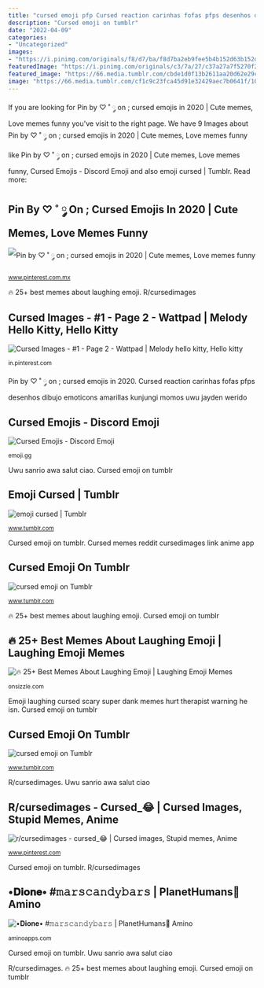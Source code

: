 ```yaml
---
title: "cursed emoji pfp Cursed reaction carinhas fofas pfps desenhos dibujo emoticons amarillas kunjungi momos uwu jayden werido"
description: "Cursed emoji on tumblr"
date: "2022-04-09"
categories:
- "Uncategorized"
images:
- "https://i.pinimg.com/originals/f8/d7/ba/f8d7ba2eb9fee5b4b152d63b152dedb2.jpg"
featuredImage: "https://i.pinimg.com/originals/c3/7a/27/c37a27a7f5270f2b8cbaa795aa2526a9.jpg"
featured_image: "https://66.media.tumblr.com/cbde1d0f13b2611aa20d62e29c9c0215/e22280f24eba98dd-a5/s1280x1920/7fdf323757e10c1cfe9d9d2c66512c4714a7de1d.png"
image: "https://66.media.tumblr.com/cf1c9c23fca45d91e32429aec7b0641f/10f824493320e094-90/s640x960/065a1b2c93c37f9abfb48f7b686774ce51227af1.jpg"
---
```


If you are looking for Pin by ♡ ˚ ༘ on ; cursed emojis in 2020 | Cute memes, Love memes funny you've visit to the right page. We have 9 Images about Pin by ♡ ˚ ༘ on ; cursed emojis in 2020 | Cute memes, Love memes funny like Pin by ♡ ˚ ༘ on ; cursed emojis in 2020 | Cute memes, Love memes funny, Cursed Emojis - Discord Emoji and also emoji cursed | Tumblr. Read more:

## Pin By ♡ ˚ ༘ On ; Cursed Emojis In 2020 | Cute Memes, Love Memes Funny

![Pin by ♡ ˚ ༘ on ; cursed emojis in 2020 | Cute memes, Love memes funny](https://i.pinimg.com/originals/f8/d7/ba/f8d7ba2eb9fee5b4b152d63b152dedb2.jpg "🔥 25+ best memes about laughing emoji")

<small>www.pinterest.com.mx</small>

🔥 25+ best memes about laughing emoji. R/cursedimages

## Cursed Images - #1 - Page 2 - Wattpad | Melody Hello Kitty, Hello Kitty

![Cursed Images - #1 - Page 2 - Wattpad | Melody hello kitty, Hello kitty](https://i.pinimg.com/originals/c3/7a/27/c37a27a7f5270f2b8cbaa795aa2526a9.jpg "Cursed memes reddit cursedimages link anime app")

<small>in.pinterest.com</small>

Pin by ♡ ˚ ༘ on ; cursed emojis in 2020. Cursed reaction carinhas fofas pfps desenhos dibujo emoticons amarillas kunjungi momos uwu jayden werido

## Cursed Emojis - Discord Emoji

![Cursed Emojis - Discord Emoji](https://emoji.gg/assets/emoji/4648_cursedpogfull.png "Emoji cursed")

<small>emoji.gg</small>

Uwu sanrio awa salut ciao. Cursed emoji on tumblr

## Emoji Cursed | Tumblr

![emoji cursed | Tumblr](https://66.media.tumblr.com/cbde1d0f13b2611aa20d62e29c9c0215/e22280f24eba98dd-a5/s1280x1920/7fdf323757e10c1cfe9d9d2c66512c4714a7de1d.png "Cursed memes reddit cursedimages link anime app")

<small>www.tumblr.com</small>

Cursed emoji on tumblr. Cursed memes reddit cursedimages link anime app

## Cursed Emoji On Tumblr

![cursed emoji on Tumblr](https://66.media.tumblr.com/cf1c9c23fca45d91e32429aec7b0641f/10f824493320e094-90/s640x960/065a1b2c93c37f9abfb48f7b686774ce51227af1.jpg "Uwu sanrio awa salut ciao")

<small>www.tumblr.com</small>

🔥 25+ best memes about laughing emoji. Cursed emoji on tumblr

## 🔥 25+ Best Memes About Laughing Emoji | Laughing Emoji Memes

![🔥 25+ Best Memes About Laughing Emoji | Laughing Emoji Memes](https://pics.me.me/therapist-cursed-laughing-emoji-isnt-real-he-cant-hurt-you-cursed-44345147.png "Cursed emoji on tumblr")

<small>onsizzle.com</small>

Emoji laughing cursed scary super dank memes hurt therapist warning he isn. Cursed emoji on tumblr

## Cursed Emoji On Tumblr

![cursed emoji on Tumblr](https://66.media.tumblr.com/7080014969564f5f6359af31680949b4/1b4efc989dfc132a-4d/s640x960/8f6f6a5cce4eeb3829f540536b3c10c21972cd0f.png "Emoji cursed")

<small>www.tumblr.com</small>

R/cursedimages. Uwu sanrio awa salut ciao

## R/cursedimages - Cursed_😂 | Cursed Images, Stupid Memes, Anime

![r/cursedimages - cursed_😂 | Cursed images, Stupid memes, Anime](https://i.pinimg.com/736x/ce/33/80/ce3380459447f7989a59dc40ded24772.jpg "Cursed images")

<small>www.pinterest.com</small>

Cursed emoji on tumblr. R/cursedimages

## •𝐃𝐢𝐨𝐧𝐞• #𝚖𝚊𝚛𝚜𝚌𝚊𝚗𝚍𝚢𝚋𝚊𝚛𝚜 | PlanetHumans💫 Amino

![•𝐃𝐢𝐨𝐧𝐞• #𝚖𝚊𝚛𝚜𝚌𝚊𝚗𝚍𝚢𝚋𝚊𝚛𝚜 | PlanetHumans💫 Amino](https://pm1.narvii.com/7528/f64e052299d3add7289f7e520bad5ed770297fa2r1-768-768v2_hq.jpg "R/cursedimages")

<small>aminoapps.com</small>

Cursed emoji on tumblr. Uwu sanrio awa salut ciao

R/cursedimages. 🔥 25+ best memes about laughing emoji. Cursed emoji on tumblr
